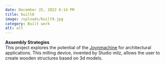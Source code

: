 ```yaml
---
date: December 25, 2022 6:14 PM
title: built8
image: /uploads/built9.jpg
category: Built work
alt: alt
---
```

**Assembly Strategies**\
T﻿his project explores the potential of the [Joynmachine](https://milz.studio/work/joyn-machine) for architectural applications. This milling device, invented by Studio milz, allows the user to create wooden structures based on 3d models.